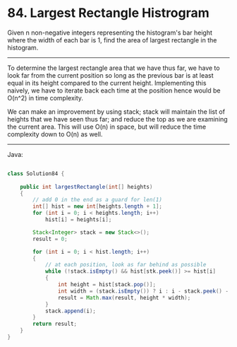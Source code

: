 # 84. Largest Rectangle Histrogram

Given n non-negative integers representing the histogram's bar height where the
width of each bar is 1, find the area of largest rectangle in the histogram.

---

To determine the largest rectangle area that we have thus far, we have to look
far from the current position so long as the previous bar is at least equal in
its height compared to the current height. Implementing this naively, we have
to iterate back each time at the position hence would be O(n^2) in time
complexity.

We can make an improvement by using stack; stack will maintain the list of
heights that we have seen thus far; and reduce the top as we are examining the
current area. This will use O(n) in space, but will reduce the time complexity
down to O(n) as well.

---

Java:

```java

class Solution84 {
    
    public int largestRectangle(int[] heights)
    {
        // add 0 in the end as a guard for len(1)
        int[] hist = new int[heights.length + 1];
        for (int i = 0; i < heights.length; i++)
            hist[i] = heights[i];

        Stack<Integer> stack = new Stack<>();
        result = 0;

        for (int i = 0; i < hist.length; i++)
        {
            // at each position, look as far behind as possible
            while (!stack.isEmpty() && hist[stk.peek()] >= hist[i]
            {
                int height = hist[stack.pop()];
                int width = (stack.isEmpty()) ? i : i - stack.peek() - 1;
                result = Math.max(result, height * width);
            }
            stack.append(i);
        }
        return result;
    }
}

```
